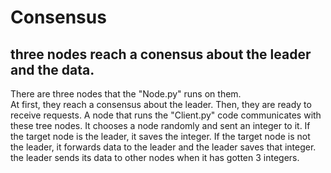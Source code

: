 # Consensus
## three nodes reach a conensus about the leader and the data.

There are three nodes that the "Node.py" runs on them.  
At first, they reach a consensus about the leader.
Then, they are ready to receive requests.
A node that runs the "Client.py" code communicates with these tree nodes.
It chooses a node randomly and sent an integer to it.
If the target node is the leader, it saves the integer.
If the target node is not the leader, it forwards data to the leader and the leader saves that integer.
the leader sends its data to other nodes when it has gotten 3 integers.

